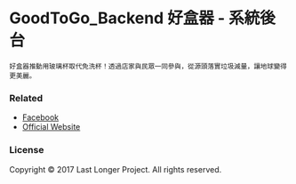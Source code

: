 # GoodToGo_Backend 好盒器 - 系統後台
```
好盒器推動用玻璃杯取代免洗杯！透過店家與民眾一同參與，從源頭落實垃圾減量，讓地球變得更美麗。
```

### Related

- [Facebook](https://www.facebook.com/good.to.go.tw/)
- [Official Website](http://goodtogo.com.tw/)

### License

Copyright © 2017 Last Longer Project. All rights reserved.
